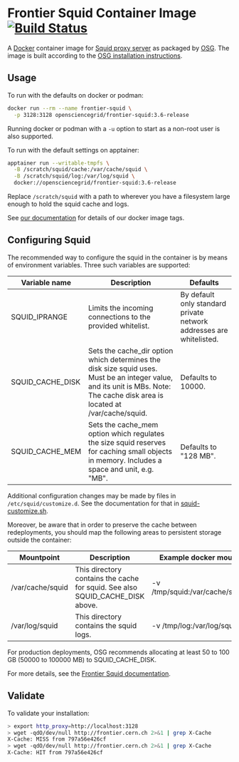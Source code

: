 Frontier Squid Container Image [![Build Status](https://github.com/opensciencegrid/docker-frontier-squid/workflows/dispatched%20build-docker-image/badge.svg)](https://github.com/opensciencegrid/docker-frontier-squid/actions?query=workflow%3A%22dispatched+build-docker-image%22)
==============================

A [Docker](https://hub.docker.com/r/opensciencegrid/frontier-squid) container image for
[Squid proxy server](http://www.squid-cache.org/) as packaged by [OSG](https://www.opensciencegrid.org/).
The image is built according to the
[OSG installation instructions](http://opensciencegrid.org/docs/data/frontier-squid/).

Usage
-----

To run with the defaults on docker or podman:

```bash
docker run --rm --name frontier-squid \
  -p 3128:3128 opensciencegrid/frontier-squid:3.6-release
```

Running docker or podman with a `-u` option to start as a non-root user
is also supported.

To run with the default settings on apptainer:

```bash
apptainer run --writable-tmpfs \
  -B /scratch/squid/cache:/var/cache/squid \
  -B /scratch/squid/log:/var/log/squid \
  docker://opensciencegrid/frontier-squid:3.6-release
```

Replace `/scratch/squid` with a path to wherever you have a filesystem
large enough to hold the squid cache and logs.

See [our documentation](https://opensciencegrid.org/technology/policy/container-release/#tags) for details of our docker
image tags.

Configuring Squid
-----------------

The recommended way to configure the squid in the container is by means of environment variables.
Three such variables are supported:

Variable name       | Description                                                             | Defaults                                     |
---------------------|-------------------------------------------------------------------------|----------------------------------------------|
SQUID_IPRANGE       | Limits the incoming connections to the provided whitelist.     |By default only standard private network addresses are whitelisted. |
SQUID_CACHE_DISK    | Sets the cache_dir option which determines the disk size squid uses. Must be an integer value, and its unit is MBs. Note: The cache disk area is located at /var/cache/squid. | Defaults to 10000. |
SQUID_CACHE_MEM     | Sets the cache_mem option which regulates the size squid reserves for caching small objects in memory. Includes a space and unit, e.g. "MB". | Defaults to "128 MB". |

Additional configuration changes may be made by files in `/etc/squid/customize.d`.  See the documentation for that in [squid-customize.sh](squid-customize.sh).

Moreover, be aware that in order to preserve the cache between redeployments, you should map the following areas to persistent storage outside the container:

Mountpoint       | Description                                                          | Example docker mount               |
-----------------|----------------------------------------------------------------------|------------------------------------|
/var/cache/squid | This directory contains the cache for squid. See also SQUID_CACHE_DISK above. | -v /tmp/squid:/var/cache/squid |
/var/log/squid   | This directory contains the squid logs.                              | -v /tmp/log:/var/log/squid         |

For production deployments, OSG recommends allocating at least 50 to 100 GB (50000 to 100000 MB) to SQUID_CACHE_DISK.

For more details, see the [Frontier Squid documentation](https://twiki.cern.ch/twiki/bin/view/Frontier/InstallSquid#Configuration).



Validate
--------

To validate your installation:

```bash
> export http_proxy=http://localhost:3128
> wget -qdO/dev/null http://frontier.cern.ch 2>&1 | grep X-Cache
X-Cache: MISS from 797a56e426cf
> wget -qdO/dev/null http://frontier.cern.ch 2>&1 | grep X-Cache
X-Cache: HIT from 797a56e426cf
```
